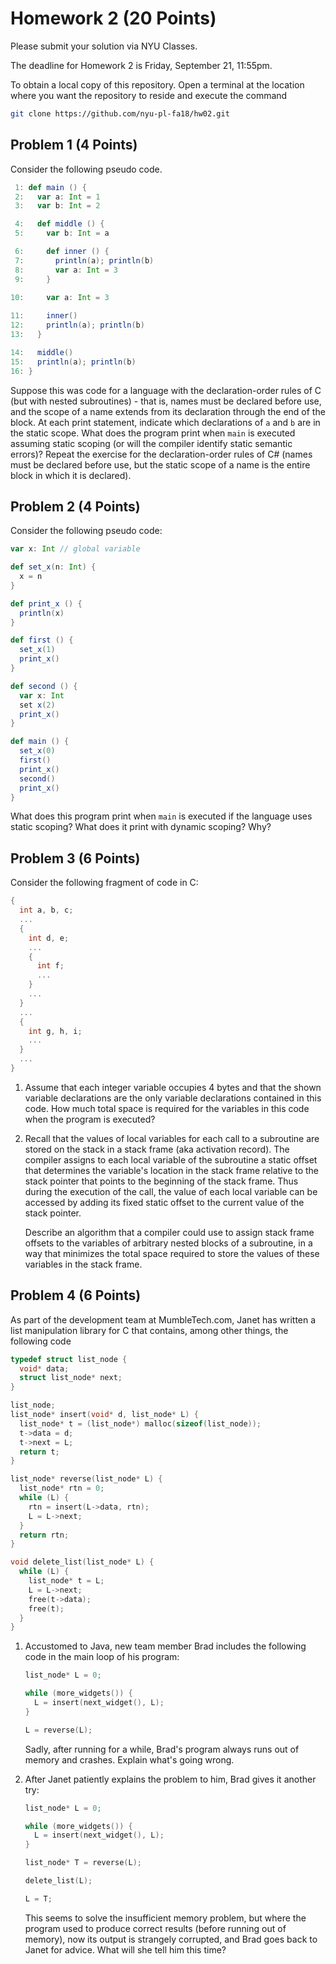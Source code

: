 # Homework 2 (20 Points)

Please submit your solution via NYU Classes.

The deadline for Homework 2 is Friday, September 21, 11:55pm.

To obtain a local copy of this repository. Open a terminal at the
location where you want the repository to reside and execute the
command

```bash
git clone https://github.com/nyu-pl-fa18/hw02.git
```

## Problem 1 (4 Points)

Consider the following pseudo code.

```scala
 1: def main () {
 2:   var a: Int = 1
 3:   var b: Int = 2

 4:   def middle () {
 5:     var b: Int = a

 6:     def inner () {
 7:       println(a); println(b)
 8:       var a: Int = 3
 9:     }
       
10:     var a: Int = 3

11:     inner()
12:     println(a); println(b)
13:   }

14:   middle()
15:   println(a); println(b)
16: }
```

Suppose this was code for a language with the declaration-order rules
of C (but with nested subroutines) - that is, names must be declared
before use, and the scope of a name extends from its declaration
through the end of the block. At each print statement, indicate which
declarations of `a` and `b` are in the static scope. What does the
program print when `main` is executed assuming static scoping (or will
the compiler identify static semantic errors)?  Repeat the exercise
for the declaration-order rules of C# (names must be declared before
use, but the static scope of a name is the entire block in which it is
declared).

## Problem 2 (4 Points)

Consider the following pseudo code:

```scala
var x: Int // global variable

def set_x(n: Int) {
  x = n
}

def print_x () {
  println(x)
}

def first () {
  set_x(1)
  print_x()
}

def second () {
  var x: Int
  set x(2)
  print_x()
}

def main () {
  set_x(0)
  first()
  print_x()
  second()
  print_x()
}
```

What does this program print when `main` is executed if the language
uses static scoping? What does it print with dynamic scoping? Why?


## Problem 3 (6 Points)

Consider the following fragment of code in C:

```c
{
  int a, b, c;
  ...
  {
    int d, e;
    ...
    {
      int f;
      ...
    }
    ...
  }
  ...
  {
    int g, h, i;
    ...
  }
  ...
}
```

1. Assume that each integer variable occupies 4 bytes and that the
   shown variable declarations are the only variable declarations
   contained in this code. How much total space is required for the
   variables in this code when the program is executed?

2. Recall that the values of local variables for each call to a
   subroutine are stored on the stack in a stack frame (aka activation
   record). The compiler assigns to each local variable of the
   subroutine a static offset that determines the variable's location
   in the stack frame relative to the stack pointer that points to the
   beginning of the stack frame. Thus during the execution of the
   call, the value of each local variable can be accessed by adding
   its fixed static offset to the current value of the stack pointer.
   
   Describe an algorithm that a compiler could use to assign stack
   frame offsets to the variables of arbitrary nested blocks of a
   subroutine, in a way that minimizes the total space required to
   store the values of these variables in the stack frame.

## Problem 4 (6 Points)

As part of the development team at MumbleTech.com, Janet has written a
list manipulation library for C that contains, among other things, the
following code

```c
typedef struct list_node {
  void* data;
  struct list_node* next;
} 

list_node;
list_node* insert(void* d, list_node* L) {
  list_node* t = (list_node*) malloc(sizeof(list_node));
  t->data = d;
  t->next = L;
  return t;
}

list_node* reverse(list_node* L) {
  list_node* rtn = 0;
  while (L) {
    rtn = insert(L->data, rtn);
    L = L->next;
  }
  return rtn;
}

void delete_list(list_node* L) {
  while (L) {
    list_node* t = L;
    L = L->next;
    free(t->data);
    free(t);
  }
}
```

1. Accustomed to Java, new team member Brad includes the following
   code in the main loop of his program:

   ```c
   list_node* L = 0;

   while (more_widgets()) {
     L = insert(next_widget(), L);
   }
   
   L = reverse(L);
   ```

   Sadly, after running for a while, Brad's program always runs out of
   memory and crashes. Explain what's going wrong.

2. After Janet patiently explains the problem to him, Brad gives it another
   try:

   ```c
   list_node* L = 0;

   while (more_widgets()) {
     L = insert(next_widget(), L);
   }
   
   list_node* T = reverse(L);
   
   delete_list(L);
   
   L = T;
   ```
   
   This seems to solve the insufficient memory problem, but where the
   program used to produce correct results (before running out of
   memory), now its output is strangely corrupted, and Brad goes back
   to Janet for advice. What will she tell him this time?
